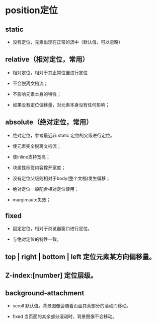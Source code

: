 # position定位

## static

* 没有定位，元素出现在正常的流中（默认值，可以忽略）

## relative（相对定位，**常用**）

* 相对定位，相对于其正常位置进行定位

* 不会脱离文档流；

* 不影响元素本身的特性；

* 如果没有定位偏移量，对元素本身没有任何影响；

## absolute（绝对定位，**常用**）

* 绝对定位，参考最近非 static 定位的父级进行定位。

* 使元素完全脱离文档流；

* 使inline支持宽高；

* 块属性标签内容撑开宽度；

* 没有定位父级则相对于body(整个文档)发生偏移；

* 绝对定位一般配合相对定位使用；

* margin:auto失效；	

## fixed

* 固定定位，相对于浏览器窗口进行定位。

* 与绝对定位的特性一致。

## top | right | bottom | left 定位元素某方向偏移量。

## Z-index:[number] 定位层级。

## background-attachment

* scroll 默认值。背景图像会随着页面其余部分的滚动而移动。

* fixed	当页面的其余部分滚动时，背景图像不会移动。


